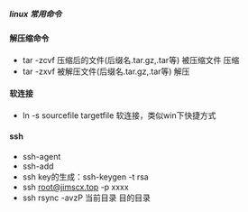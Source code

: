 ##### linux 常用命令
#### 解压缩命令
* tar -zcvf 压缩后的文件(后缀名.tar.gz,.tar等) 被压缩文件 压缩
* tar -zxvf 被解压文件(后缀名.tar.gz,.tar等) 解压
 
#### 软连接
* ln -s sourcefile targetfile 软连接，类似win下快捷方式

#### ssh
* ssh-agent
* ssh-add
* ssh key的生成：ssh-keygen -t rsa
* ssh root@jimscx.top -p xxxx
* ssh rsync -avzP 当前目录 目的目录  
